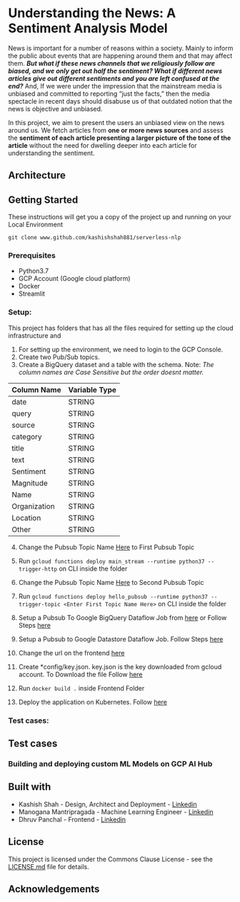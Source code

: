 # Understanding the News: A Sentiment Analysis Model

News is important for a number of reasons within a society. Mainly to inform the public about events that are happening around them and that may affect them. 
***But what if these news channels that we religiously follow are biased, and we only get out half the sentiment? What if different news articles give out different sentiments and you are left confused at the end?*** 
And, If we were under the impression that the mainstream media is unbiased and committed to reporting “just the facts,” then the media spectacle in recent days should disabuse us of that outdated notion that the news is objective and unbiased.

In this project, we aim to present the users an unbiased view on the news around us. We fetch articles from **one or more news sources** and assess the **sentiment of each article presenting a larger picture of the tone of the article** without the need for dwelling deeper into each article for understanding the sentiment.

## Architecture


## Getting Started
These instructions will get you a copy of the project up and running on your Local Environment 
```
git clone www.github.com/kashishshah881/serverless-nlp
```

### Prerequisites

- Python3.7
- GCP Account (Google cloud platform)
- Docker
- Streamlit

### Setup:

This project has folders that has all the files required for setting up the cloud infrastructure and 

1. For setting up the environment, we need to login to the GCP Console.
2. Create two Pub/Sub topics. 
3. Create a BigQuery dataset and a table with the schema. Note: *The column names are Case Sensitive but the order doesnt matter.*

| Column Name   | Variable Type |
| ------------- | ------------- |
| date          | STRING        |
| query         | STRING        |
| source        | STRING        |
| category      | STRING        |
| title         | STRING        |
| text          | STRING        |
| Sentiment     | STRING        |
| Magnitude     | STRING        |
| Name          | STRING        |
| Organization  | STRING        |
| Location      | STRING        |
| Other         | STRING        |
 
 4. Change the Pubsub Topic Name [Here](https://github.com/kashishshah881/serverless-nlp/blob/master/gcloud/cloudfunctions/cloudFunction1/main.py#L100) to First Pubsub Topic
 
 5. Run ```gcloud functions deploy main_stream --runtime python37 --trigger-http``` on CLI inside the folder
 
 6. Change the Pubsub Topic Name [Here](https://github.com/kashishshah881/serverless-nlp/blob/master/gcloud/cloudfunctions/cloudFunction2/main.py#L70) to Second Pubsub Topic
 
 7. Run ```gcloud functions deploy hello_pubsub --runtime python37 --trigger-topic <Enter First Topic Name Here>``` on CLI inside the folder
 
 8. Setup a Pubsub To Google BigQuery Dataflow Job from [here](https://github.com/kashishshah881/serverless-nlp/blob/master/gcloud/dataflow/pubsubToBigQuery.java#L93) or Follow Steps [here](https://cloud.google.com/dataflow/docs/guides/templates/provided-streaming#cloudpubsubsubscriptiontobigquery)
 
 9. Setup a Pubsub to Google Datastore Dataflow Job. Follow Steps [here](https://cloud.google.com/dataflow/docs/guides/templates/provided-streaming#cloudpubsubtogcstext)
 
 10. Change the url on the frontend [here](https://github.com/kashishshah881/serverless-nlp/blob/master/frontend/main.py#L29)
 
 11. Create *config/key.json. key.json is the key downloaded from gcloud account. 
 To Download the file Follow [here](https://cloud.google.com/iam/docs/creating-managing-service-account-keys)
 
 12. Run ```docker build .``` inside Frontend Folder
 13. Deploy the application on Kubernetes. Follow [here](https://codeburst.io/getting-started-with-kubernetes-deploy-a-docker-container-with-kubernetes-in-5-minutes-eb4be0e96370)
 

### Test cases:
Test cases 
-  



### Building and deploying custom ML Models on GCP AI Hub



## Built with

- Kashish Shah - Design, Architect and Deployment - [Linkedin](https://www.linkedin.com/in/shah-kashish/)
- Manogana Mantripragada - Machine Learning Engineer - [Linkedin](https://www.linkedin.com/in/manogna-mantripragada/)
- Dhruv Panchal - Frontend - [Linkedin](https://www.linkedin.com/in/panchaldhruv/)

## License

This project is licensed under the Commons Clause License - see the [LICENSE.md](https://commonsclause.com/) file for details.

## Acknowledgements
